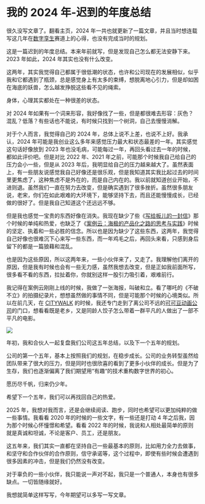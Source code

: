 # 我的 2024 年-迟到的年度总结

很久没写文章了。翻看主页，2024 年一共也就更新了一篇文章，并且当时想连载写这几年在[数字孪生](https://zhida.zhihu.com/search?content_id=253800271&content_type=Article&match_order=1&q=%E6%95%B0%E5%AD%97%E5%AD%AA%E7%94%9F&zhida_source=entity)赛道上的心得，也没有完成当时的规划。

这是一篇迟到的年度总结。本来年前就写，但是发现自己怎么都无法安静下来。2023 年如此，2024 年其实也没有什么改变。

这两年，其实我觉得自己都属于很低潮的状态，也许和公司现在的发展相似，似乎我和它都遇到了瓶颈，总是感觉身上有太多的束缚，想脱离地心引力，但是却如困在海底的妖兽，怎么越发挣脱这些看不见的绳索。

身体，心理其实都处在一种很差的状态。

对 2024 年如果有一个词来形容，我好像找了一些，但是都很难去形容：灰色？混乱？低落？有些话也不能说，有时候只找到一个树洞，自己去慢慢消解。

对于个人而言，我觉得自己的 2024 年，总体上说不上差，也说不上好。我承认，2024 年可能是我创业这么多年来感觉压力最大和状态最差的一年。其实感觉这句话好像放到 2023 年也没毛病，可能每过一年，再回头看过去一年的时候，都如此评价吧。但是对比 2022 年、2021 年之前，可能那个时候我自己给自己的压力会小一些，但是从 2023 年后，我明显给自己的压力越来越大了。虽然表面上，有一些朋友说感觉我自己好像还是很乐观，但是我知道其实我比起过去的时间里更焦虑了，这种焦虑不是外在的，而是自己内在的。我以前就知道创业开始，不进则退。虽然我们一直在努力去改变，但是确实遇到了很多挫折。虽然很多朋友说，老宋，你们在如此艰难的大环境下，能够坚持下去，而且还能慢慢成长，已经做的很好了。但是我自己知道这个还远远不够。

但是我也感觉一宝贵的东西好像在消失。我现在缺少了些《[写给板儿的一封信](https://zhuanlan.zhihu.com/p/679711171)》那个时候的单纯和热爱，也缺乏了《[案例云：海极的产品化之路的思考与实践](https://zhuanlan.zhihu.com/p/563405153)》时候的坚定、执着和一些必胜的信念。所以也是因为缺少了这些东西，这两年，我觉得自己好像也很难沉下心来写一些东西，而一年鸡毛之后，再回头来看，只感到身后留下的都是一篇狼藉和混乱。

也是因为这些原因，所以这两年来，一些小伙伴来了，又走了。我理解他们离开的原因，但是我有时候也会有一些无力感，虽然我想去改变，但是正如我前面所写，很多看不看的东西，拉扯着你，你就别这样一股引力吸引着，艰难前行。

我记得在案例云刚刚上线的时候，我做了一张海报，叫破和立。看了哪吒的《不破不立》的拍摄纪录片，想想虽然做的事情不同，但是可能那个时候的心境类似。所以在前几天，在 [CITYWALK](https://zhida.zhihu.com/search?content_id=253800271&content_type=Article&match_order=1&q=CITYWALK&zhida_source=entity) 的时候，我还专门走到了离公司不远的[可可豆动画公司](https://zhida.zhihu.com/search?content_id=253800271&content_type=Article&match_order=1&q=%E5%8F%AF%E5%8F%AF%E8%B1%86%E5%8A%A8%E7%94%BB%E5%85%AC%E5%8F%B8&zhida_source=entity)的门口，想看看既是老乡，又是同龄人饺子怎么带着一群平凡的人做出了一部不平凡的电影。

![](https://pic3.zhimg.com/v2-9388753ec966798afebc901f0548fab0_1440w.jpg)

年初，我和合伙人一起复盘我们公司这五年总结，以及下一个五年的规划。

公司的第一个五年，基本上按照我们的规划，在稳步成长。公司的业务转型虽然给团队带来了很大的压力，但是同时也很欣喜的看到了更多小伙伴的成长。但是为了生存，我们也逐渐偏离了我们期望用“有趣“的技术重构数字世界的初心。

愿历尽千帆，归来仍少年。

希望下一个五年，我们可以再找回自己的热爱。

2025 年，我想对我而言，还是会继续阅读、跑步，同时也希望可以更加纯粹的做一些事情。我看看 2020 年的时候的一些文字，有一些还是打动 4 年之后我，因为那个时候心怀憧憬和希望。看看 2022 年的时候，我说和人相处最简单的原则就是真诚和坦诚，不论是客户、员工，还是朋友。

这五年来，我们其实一直都在坚持自己一些最基本的原则，比如用力全力去做事，和坚守和合作伙伴的合作原则，信守承诺等，这个过程中，即使有些时候会遭遇到很多因素的冲击，但是我们仍然没有改变。

对于辜负的一些小伙伴，我只能说一声对不起，我只是一个普通人，本身也有很多缺点。一切皆随缘就好。

我想就简单这样写写，今年期望可以多写一写文章。

